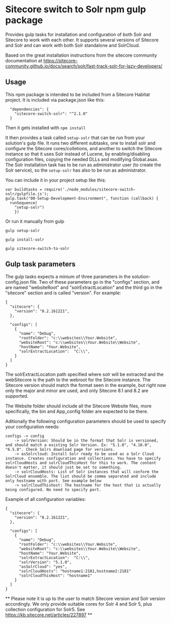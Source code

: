 # Sitecore switch to Solr npm gulp package

Provides gulp tasks for installation and configuration of both Solr and Sitecore to work with each other. 
It supports several versions of Sitecore and Solr and can work with both Solr standalone and SolrCloud. 



Based on the great installation instructions from the sitecore community documentation at
https://sitecore-community.github.io/docs/search/solr/fast-track-solr-for-lazy-developers/


## Usage

This npm package is intended to be included from a Sitecore Habitat project. It is included via package.json like this:

```
  "dependencies": {    
    "sitecore-switch-solr": "^2.1.0"
  }
```

Then it gets installed with ```npm install```

It then provides a task called ```setup-solr``` that can be run from your solution's gulp file. It runs two different subtasks, one to install solr and configure the Sitecore cores/colletions, and another
to switch the Sitecore instance so that it uses Solr instead of Lucene, by enabling/disabling configuration files, copying the needed DLLs and modifying Global.asax. 
The Solr installation task has to be run as administrator user (to create the Solr service), so the ```setup-solr``` has also to be run as administrator. 

You can include it in your project setup like this:
```
var buildtasks = require('./node_modules/sitecore-switch-solr/gulpfile.js');
gulp.task("00-Setup-Development-Environment", function (callback) {
  runSequence(    
    "setup-solr")
	})
```

Or run it manually from gulp

```
gulp setup-solr
```

```
gulp install-solr
```

```
gulp sitecore-switch-to-solr
```


## Gulp task parameters

The gulp tasks expects a minium of three parameters in the solution-config.json file. Two of these parameters go in the "configs" section, and are named "websiteRoot" and "solrExtractLocation" and the third go in the "sitecore" section and is called "version". For example:
```
{
  "sitecore": {
    "version": "8.2.161221",
  },

  "configs": [
    {
      "name": "Debug",
      "rootFolder": "c:\\websites\\Your.Website",
      "websiteRoot": "c:\\websites\\Your.Website\\Website",
      "hostName": "Your.Website",
      "solrExtractLocation":  "C:\\",
    }
  ]
}
```

The solrExtractLocation path specified where solr will be extracted and the webSitecore is the path to the webroot for the Sitecore instance. The Sitecore version should match the format seen in the example, but right now only the major and minor are used, and only Sitecore 8.1 and 8.2 are supported.

The Website folder should include all the Sitecore Website files, more specifically, the bin and App_config folder are expected to be there. 

Aditionally the following configuration parameters should be used to specify your configuration needs:
```
configs -> config 
	-> solrVersion: Should be in the format that Solr is versioned, and should match a existing Solr Version. Ex: "5.1.0", "4.10.0", "6.5.0". Check Solrs download page for versions.
	-> asSolrcloud: Install Solr ready to be used as a Solr Cloud instance. Creates configuration and collections. You have to specify solrCloudHosts and solrCloudThisHost for this to work. The content doesn't matter, it should just be set to something.
	-> solrCloudHosts: List of Solr instances that will conform the SolrCloud ensemble. The list should be comma separated and include only hostname with port. See example below
	-> solrCloudThishost: The hostname for the host that is actually being configured. No need to specify port. 
```

Example of all configuration variables:
```
{
  "sitecore": {
    "version": "8.2.161221",
  },

  "configs": [
    {
      "name": "Debug",
      "rootFolder": "c:\\websites\\Your.Website",
      "websiteRoot": "c:\\websites\\Your.Website\\Website",
      "hostName": "Your.Website",
      "solrExtractLocation":  "C:\\",
      "solrVersion": "5.1.0",
      "asSolrCloud": "yes",
      "solrCloudHosts": "hostname1:2181,hostname2:2181"
      "solrCloudThisHost": "hostname1"
    }
  ]
}
```
 
 ** Please note it is up to the user to match Sitecore version and Solr version accordingly. We only provide suitable cores for Solr 4 and Solr 5, plus collection configuration for Solr5. See https://kb.sitecore.net/articles/227897 ** 
 
 